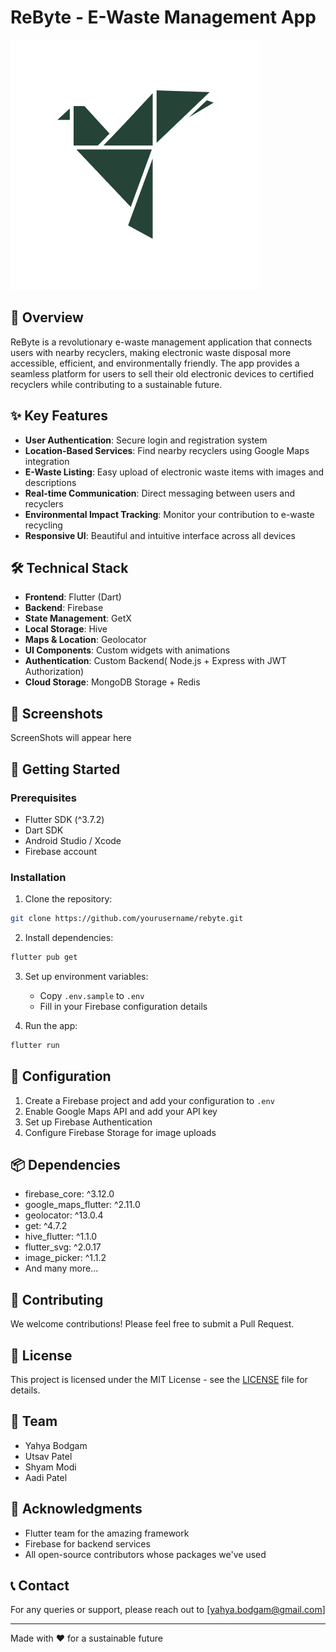 # ReByte - E-Waste Management App

![ReByte Logo](assets/images/identification/app_icon_foreground.png)

## 🚀 Overview

ReByte is a revolutionary e-waste management application that connects users with nearby recyclers, making electronic waste disposal more accessible, efficient, and environmentally friendly. The app provides a seamless platform for users to sell their old electronic devices to certified recyclers while contributing to a sustainable future.

## ✨ Key Features

- **User Authentication**: Secure login and registration system
- **Location-Based Services**: Find nearby recyclers using Google Maps integration
- **E-Waste Listing**: Easy upload of electronic waste items with images and descriptions
- **Real-time Communication**: Direct messaging between users and recyclers
- **Environmental Impact Tracking**: Monitor your contribution to e-waste recycling
- **Responsive UI**: Beautiful and intuitive interface across all devices

## 🛠️ Technical Stack

- **Frontend**: Flutter (Dart)
- **Backend**: Firebase
- **State Management**: GetX
- **Local Storage**: Hive
- **Maps & Location**: Geolocator
- **UI Components**: Custom widgets with animations
- **Authentication**: Custom Backend( Node.js + Express with JWT Authorization)
- **Cloud Storage**: MongoDB Storage + Redis

## 📱 Screenshots

ScreenShots will appear here

## 🚀 Getting Started

### Prerequisites

- Flutter SDK (^3.7.2)
- Dart SDK
- Android Studio / Xcode
- Firebase account

### Installation

1. Clone the repository:
```bash
git clone https://github.com/yourusername/rebyte.git
```

2. Install dependencies:
```bash
flutter pub get
```

3. Set up environment variables:
   - Copy `.env.sample` to `.env`
   - Fill in your Firebase configuration details

4. Run the app:
```bash
flutter run
```

## 🔧 Configuration

1. Create a Firebase project and add your configuration to `.env`
2. Enable Google Maps API and add your API key
3. Set up Firebase Authentication
4. Configure Firebase Storage for image uploads

## 📦 Dependencies

- firebase_core: ^3.12.0
- google_maps_flutter: ^2.11.0
- geolocator: ^13.0.4
- get: ^4.7.2
- hive_flutter: ^1.1.0
- flutter_svg: ^2.0.17
- image_picker: ^1.1.2
- And many more...

## 🤝 Contributing

We welcome contributions! Please feel free to submit a Pull Request.

## 📄 License

This project is licensed under the MIT License - see the [LICENSE](LICENSE) file for details.

## 👥 Team

- Yahya Bodgam
- Utsav Patel
- Shyam Modi
- Aadi Patel

## 🙏 Acknowledgments

- Flutter team for the amazing framework
- Firebase for backend services
- All open-source contributors whose packages we've used

## 📞 Contact

For any queries or support, please reach out to [yahya.bodgam@gmail.com]

---

Made with ❤️ for a sustainable future
